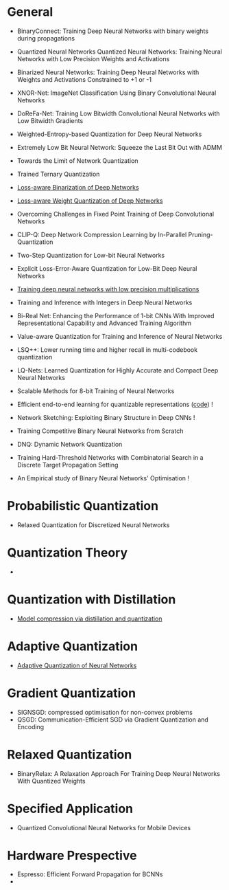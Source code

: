 # General

* BinaryConnect: Training Deep Neural Networks with binary weights during propagations
* Quantized Neural Networks Quantized Neural Networks: Training Neural Networks with Low Precision Weights and Activations
* Binarized Neural Networks: Training Deep Neural Networks with Weights and Activations Constrained to +1 or -1
* XNOR-Net: ImageNet Classification Using Binary Convolutional Neural Networks



* DoReFa-Net: Training Low Bitwidth Convolutional Neural Networks with Low Bitwidth Gradients
* Weighted-Entropy-based Quantization for Deep Neural Networks
* Extremely Low Bit Neural Network: Squeeze the Last Bit Out with ADMM
* Towards the Limit of Network Quantization
* Trained Ternary Quantization

* [Loss-aware Binarization of Deep Networks](https://arxiv.org/abs/1611.01600)

* [Loss-aware Weight Quantization of Deep Networks](https://arxiv.org/abs/1802.08635)
* Overcoming Challenges in Fixed Point Training of Deep Convolutional Networks
* CLIP-Q: Deep Network Compression Learning by In-Parallel Pruning-Quantization
* Two-Step Quantization for Low-bit Neural Networks
* Explicit Loss-Error-Aware Quantization for Low-Bit Deep Neural Networks
* [Training deep neural networks with low precision multiplications](https://arxiv.org/abs/1412.7024)
* Training and Inference with Integers in Deep Neural Networks
* Bi-Real Net: Enhancing the Performance of 1-bit CNNs With Improved Representational Capability and Advanced Training Algorithm
* Value-aware Quantization for Training and Inference of Neural Networks
* LSQ++: Lower running time and higher recall in multi-codebook quantization
* LQ-Nets: Learned Quantization for Highly Accurate and Compact Deep Neural Networks
* Scalable Methods for 8-bit Training of Neural Networks

* Efficient end-to-end learning for quantizable representations ([code](https://github.com/maestrojeong/Deep-Hash-Table-ICML18)) !
* Network Sketching: Exploiting Binary Structure in Deep CNNs !
* Training Competitive Binary Neural Networks from Scratch
* DNQ: Dynamic Network Quantization
* Training Hard-Threshold Networks with Combinatorial Search in a Discrete Target Propagation Setting
* An Empirical study of Binary Neural Networks' Optimisation !

# Probabilistic Quantization

* Relaxed Quantization for Discretized Neural Networks



# Quantization Theory

* 



# Quantization with Distillation

* [Model compression via distillation and quantization](https://arxiv.org/abs/1802.05668)



# Adaptive Quantization

* [Adaptive Quantization of Neural Networks](https://openreview.net/forum?id=SyOK1Sg0W)



# Gradient Quantization

* SIGNSGD: compressed optimisation for non-convex problems
* QSGD: Communication-Efficient SGD via Gradient Quantization and Encoding



# Relaxed Quantization

* BinaryRelax: A Relaxation Approach For Training Deep Neural Networks With Quantized Weights



# Specified Application

* Quantized Convolutional Neural Networks for Mobile Devices



# Hardware Prespective

* Espresso: Efficient Forward Propagation for BCNNs
* 